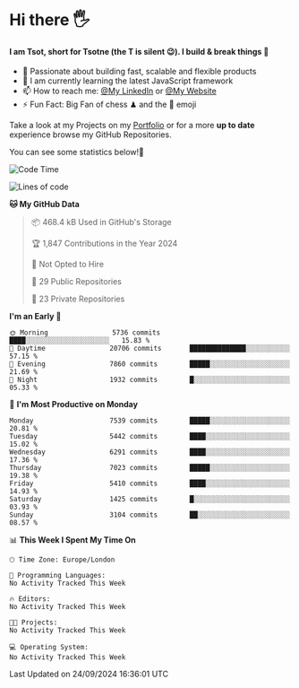 # Hi there :raised_hand_with_fingers_splayed:
#### I am Tsot, short for Tsotne (the T is silent :wink:). I build & break things :space_invader:
- :telescope: Passionate about building fast, scalable and flexible products
- :seedling: I am currently learning the latest JavaScript framework 
- :mailbox: How to reach me: [@My LinkedIn](https://www.linkedin.com/in/tsotne-gvadzabia/) or [@My Website](https://tsotne.co.uk/contact)
- :zap: Fun Fact: Big Fan of chess ♟ and the 👾 emoji

Take a look at my Projects on my [Portfolio](https://tsotne.co.uk/) or for a more **up to date** experience browse my GitHub Repositories.

You can see some statistics below!:space_invader:
<!--START_SECTION:waka-->
![Code Time](http://img.shields.io/badge/Code%20Time-761%20hrs%202%20mins-blue)

![Lines of code](https://img.shields.io/badge/From%20Hello%20World%20I%27ve%20Written-12.8%20million%20lines%20of%20code-blue)

**🐱 My GitHub Data** 

> 📦 468.4 kB Used in GitHub's Storage 
 > 
> 🏆 1,847 Contributions in the Year 2024
 > 
> 🚫 Not Opted to Hire
 > 
> 📜 29 Public Repositories 
 > 
> 🔑 23 Private Repositories 
 > 
**I'm an Early 🐤** 

```text
🌞 Morning                5736 commits        ████░░░░░░░░░░░░░░░░░░░░░   15.83 % 
🌆 Daytime                20706 commits       ██████████████░░░░░░░░░░░   57.15 % 
🌃 Evening                7860 commits        █████░░░░░░░░░░░░░░░░░░░░   21.69 % 
🌙 Night                  1932 commits        █░░░░░░░░░░░░░░░░░░░░░░░░   05.33 % 
```
📅 **I'm Most Productive on Monday** 

```text
Monday                   7539 commits        █████░░░░░░░░░░░░░░░░░░░░   20.81 % 
Tuesday                  5442 commits        ████░░░░░░░░░░░░░░░░░░░░░   15.02 % 
Wednesday                6291 commits        ████░░░░░░░░░░░░░░░░░░░░░   17.36 % 
Thursday                 7023 commits        █████░░░░░░░░░░░░░░░░░░░░   19.38 % 
Friday                   5410 commits        ████░░░░░░░░░░░░░░░░░░░░░   14.93 % 
Saturday                 1425 commits        █░░░░░░░░░░░░░░░░░░░░░░░░   03.93 % 
Sunday                   3104 commits        ██░░░░░░░░░░░░░░░░░░░░░░░   08.57 % 
```


📊 **This Week I Spent My Time On** 

```text
🕑︎ Time Zone: Europe/London

💬 Programming Languages: 
No Activity Tracked This Week

🔥 Editors: 
No Activity Tracked This Week

🐱‍💻 Projects: 
No Activity Tracked This Week

💻 Operating System: 
No Activity Tracked This Week
```


 Last Updated on 24/09/2024 16:36:01 UTC
<!--END_SECTION:waka-->
